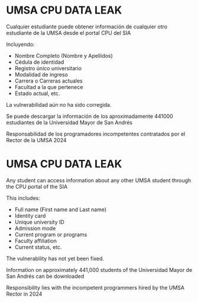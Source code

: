 # UMSA CPU DATA LEAK

Cualquier estudiante puede obtener información de cualquier otro estudiante de la UMSA desde el portal CPU del SIA

Incluyendo:
- Nombre Completo (Nombre y Apellidos)
- Cédula de identidad
- Registro único universitario
- Modalidad de ingreso
- Carrera o Carreras actuales
- Facultad a la que pertenece
- Estado actual, etc.

La vulnerabilidad aún no ha sido corregida.

Se puede descargar la información de los aproximadamente 441000 estudiantes de la Universidad Mayor de San Andrés

Responsabilidad de los programadores incompetentes contratados por el Rector de la UMSA 2024

# UMSA CPU DATA LEAK

Any student can access information about any other UMSA student through the CPU portal of the SIA

This includes:
- Full name (First name and Last name)
- Identity card
- Unique university ID
- Admission mode
- Current program or programs
- Faculty affiliation
- Current status, etc.

The vulnerability has not yet been fixed.

Information on approximately 441,000 students of the Universidad Mayor de San Andrés can be downloaded

Responsibility lies with the incompetent programmers hired by the UMSA Rector in 2024